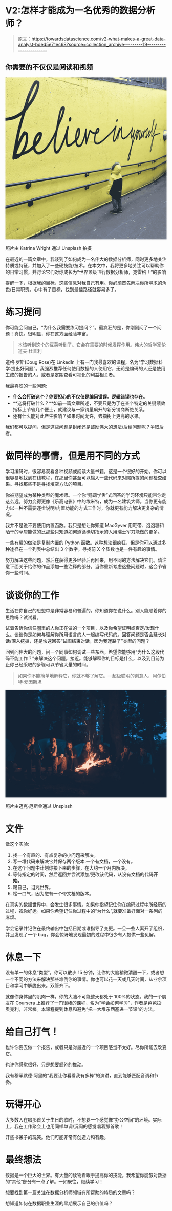 # V2:怎样才能成为一名优秀的数据分析师？

> 原文：<https://towardsdatascience.com/v2-what-makes-a-great-data-analyst-bded5e71ec68?source=collection_archive---------19----------------------->

## 你需要的不仅仅是阅读和视频

![](img/f2dd307bdd4a9a6f058bd64d32937019.png)

照片由 Katrina Wright 通过 Unsplash 拍摄

在最近的一篇文章中，我谈到了如何成为一名伟大的数据分析师，同时更多地关注特质或特征，并加入了一些硬技能/技术。在本文中，我将更多地关注可以帮助你的日常习惯，并讨论它们对你成长为“世界顶级飞行数据分析师，克雷格！”的影响

提醒一下，根据我的目标，这些信息对我自己有用。你必须首先解决你所寻求的角色/日常职责。心中有了目标，找到最佳路径就容易多了。

# 练习提问

你可能会问自己，“为什么我需要练习提问？”。最疯狂的是，你刚刚问了一个问题！真快。很明显，你在这方面经验丰富。

> 本该听到这个的豆荚听到了。它会在需要的时候发挥作用。伟大的哲学家伦道夫·杜普利

道格·罗斯(Doug Rose)在 LinkedIn 上有一门我最喜欢的课程，名为“学习数据科学:提出好问题”。我强烈推荐任何使用数据的人使用它，无论是编码的人还是使用生成的报告的人，或者是定期查看可视化的利益相关者。

我最喜欢的一些问题:

*   **什么会打破这个？你要担心的不仅仅是编码错误。逻辑错误也存在。**
*   **这将打破什么？**如前一篇文章所述，不要只是为了在某个特定的关键绩效指标上节省几个便士，就建议与一家销量飙升的新分销商断绝关系。
*   还有什么能对此产生影响？如果时间允许，去摘树上更高的水果。

我们都可以提问，但是这些问题是封闭还是鼓励伟大的想法/后续问题呢？争取后者。

# 做同样的事情，但是用不同的方式

学习编码时，很容易观看各种视频或阅读大量书籍，这是一个很好的开始。你可以很容易地找到在线教程，在那里你甚至可以输入一些代码来对照所提的问题检查结果。寻找那些不是寻找填空方法的项目。

你被期望成为某种类型的魔术师。一个你“鹦鹉学舌”式回答的学习环境只能带你走这么远。努力变得更像《乐高电影》中的埃米特，成为一名建筑大师。当你更有能力以一种不需要逐步说明/内置功能的方式工作时，你就更有能力解决更复杂的情况。

我并不是说不要使用内置函数。我只是想让你知道 MacGyver 用鞋带、泡泡糖和晒干的草屑能做的比那些只知道如何遵循确切指示的人用瑞士军刀能做的更多。

一些有趣的做法是复制内置的 Python 函数。这种想法很疯狂，但是你可以通过多种途径在一个列表中总结出 3 个数字。寻找前 X 个质数也是一件有趣的事情。

努力解决这些问题，然后在获得更多经验后再回来，用不同的方法解决它们。请注意下面关于给你的作品添加一些注释的部分。当你重新考虑这些问题时，这会节省你一些时间。

# 谈谈你的工作

生活在你自己的思想中是非常容易和普遍的。你知道你在说什么。别人能顺着你的思路吗？试试看。

试着告诉你信任圈里的人你正在做的一个项目，以及你希望证明或否定/发现什么。谈谈你是如何与理解你所用语言的人一起编写代码的。回答问题是否会延长对话/深入挖掘，还是快速回答“试图结束对话，因为我迷路了”类型的问题？

回到问伟大的问题，问一个同事如何调试一些东西。希望你能够用“为什么这段代码不能工作？”来解决这个问题。接近。能够解释你的目标是什么，以及到目前为止你已经采取的步骤可以节省大量的时间。

> 如果你不能简单地解释它，你就不够了解它。—超级聪明的创意人，阿尔伯特·爱因斯坦

![](img/795b33290ba8fbc73f70cf07e655c90d.png)

照片由迈克·厄斯金通过 Unsplash

# 文件

做这个实验:

1.  找一个有趣的、有点复杂的小问题来解决。
2.  写一堆代码来解决它并保存两个版本:一个有文档，一个没有。
3.  在这个问题中计划你接下来的步骤，在大约一个月内解决。
4.  等待指定的时间，然后返回并尝试添加/更改该代码，从没有文档的代码**开始。**
5.  踢自己，诅咒世界。
6.  松一口气，因为您有一个带文档的版本。

在真实的数据世界中，会发生很多事情。如果你指望记住你在编码过程中所经历的过程，祝你好运。如果你希望记住你过程中的“为什么”,就要准备好面对一系列的麻烦。

学会记录并记住在最终输出中包括日期或谁指导了变更。一旦一些人离开了组织，并且发现了一个 bug，你会惊讶地发现最初的过程中很少有人提供一些见解。

# 休息一下

没有单一的休息“类型”。你可以散步 15 分钟，让你的大脑稍微清醒一下，或者想一个不同的方法来解决那些难倒你的事情。你也可以花一天或几天时间，从业余项目和学习中解脱出来。双管齐下。

就像你身体里的肌肉一样，你的大脑不可能整天都处于 100%的状态。我的一个朋友在 Coursera 上推荐了一门很棒的课程，名为“学会如何学习”，作者是芭芭拉·奥克利，非常棒。本课程提到休息和避免“把一大堆东西塞进一节课”的方法。

# 给自己打气！

也许你要去做一个报告，或者只是对最近的一个项目感觉不太好。尽你所能去改变它。

也许你感觉很好，只是想要额外的推动。

我有穆罕默德·阿里的“我要让你看看我有多棒”的演讲，直到能够匹配音调和节奏。

# 玩得开心

大多数人在唱那首关于生日的歌时，不想要一个感觉像“办公空间”的环境。实际上，我在工作聚会上也用同样单调/沉闷的感觉唱着那首歌！

开些书呆子的玩笑。他们可能非常有创造力和有趣。

# **最终想法**

数据是一个巨大的世界。有大量的读物着眼于提高你的技能。我希望你能够对数据的“其他”部分有一点了解。一如既往，继续学习！

想要找到第一篇关注在数据分析师领域有所帮助的特质的文章吗？

</what-makes-a-great-data-analyst-f6577cef81a3>  

想知道如何在数据职业生涯的早期展示自己的价值吗？

</showing-value-add-as-a-data-analyst-a4d5ac97313c> 